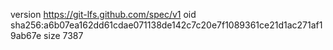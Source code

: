 version https://git-lfs.github.com/spec/v1
oid sha256:a6b07ea162dd61cdae071138de142c7c20e7f1089361ce21d1ac271af19ab67e
size 7387
